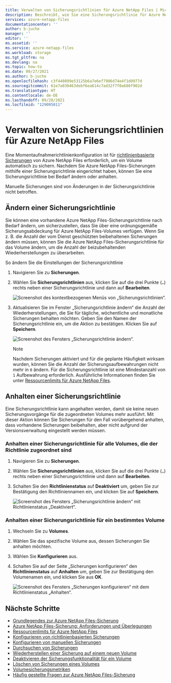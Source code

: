 ```yaml
---
title: Verwalten von Sicherungsrichtlinien für Azure NetApp Files | Microsoft-Dokumentation
description: Beschreibt, wie Sie eine Sicherungsrichtlinie für Azure NetApp Files Volumes ändern oder anhalten.
services: azure-netapp-files
documentationcenter: ''
author: b-juche
manager: ''
editor: ''
ms.assetid: ''
ms.service: azure-netapp-files
ms.workload: storage
ms.tgt_pltfrm: na
ms.devlang: na
ms.topic: how-to
ms.date: 09/27/2021
ms.author: b-juche
ms.openlocfilehash: c3f440899e53125b6a7e6ef7986d74e4f1d0977d
ms.sourcegitcommit: 61e7a030463debf6ea614c7ad32f7f0a680f902d
ms.translationtype: HT
ms.contentlocale: de-DE
ms.lasthandoff: 09/28/2021
ms.locfileid: "129095011"
---
```

# <a name="manage-backup-policies-for-azure-netapp-files"></a>Verwalten von Sicherungsrichtlinien für Azure NetApp Files 

Eine Momentaufnahmerichtlinienkonfiguration ist für [richtlinienbasierte Sicherungen](backup-configure-policy-based.md) von Azure NetApp Files erforderlich, um ein Volume automatisch zu sichern. Nachdem Sie Azure NetApp Files-Sicherungen mithilfe einer Sicherungsrichtlinie eingerichtet haben, können Sie eine Sicherungsrichtlinie bei Bedarf ändern oder anhalten.  

Manuelle Sicherungen sind von Änderungen in der Sicherungsrichtlinie nicht betroffen.

## <a name="modify-a-backup-policy"></a>Ändern einer Sicherungsrichtlinie   

Sie können eine vorhandene Azure NetApp Files-Sicherungsrichtlinie nach Bedarf ändern, um sicherzustellen, dass Sie über eine ordnungsgemäße Sicherungsabdeckung für Azure NetApp Files-Volumes verfügen.  Wenn Sie z. B. die Anzahl der vom Dienst geschützten beibehaltenen Sicherungen ändern müssen, können Sie die Azure NetApp Files-Sicherungsrichtlinie für das Volume ändern, um die Anzahl der beizubehaltenden Wiederherstellungen zu überarbeiten. 

So ändern Sie die Einstellungen der Sicherungsrichtlinie   

1. Navigieren Sie zu **Sicherungen**.  

2. Wählen Sie **Sicherungsrichtlinien** aus, klicken Sie auf die drei Punkte (`…`) rechts neben einer Sicherungsrichtlinie und dann auf **Bearbeiten**.

    ![Screenshot des kontextbezogenen Menüs von „Sicherungsrichtlinien“.](../media/azure-netapp-files/backup-policies-edit.png)

3. Aktualisieren Sie im Fenster „Sicherungsrichtlinie ändern“ die Anzahl der Wiederherstellungen, die Sie für tägliche, wöchentliche und monatliche Sicherungen behalten möchten. Geben Sie den Namen der Sicherungsrichtlinie ein, um die Aktion zu bestätigen. Klicken Sie auf **Speichern**.  

    ![Screenshot des Fensters „Sicherungsrichtlinie ändern“.](../media/azure-netapp-files/backup-modify-policy.png)

    > [!NOTE] 
    > Nachdem Sicherungen aktiviert und für die geplante Häufigkeit wirksam wurden, können Sie die Anzahl der Sicherungsaufbewahrungen nicht mehr in `0` ändern. Für die Sicherungsrichtlinie ist eine Mindestanzahl von `1` Aufbewahrung erforderlich. Ausführliche Informationen finden Sie unter [Ressourcenlimits für Azure NetApp Files](azure-netapp-files-resource-limits.md).  

## <a name="suspend-a-backup-policy"></a>Anhalten einer Sicherungsrichtlinie  

Eine Sicherungsrichtlinie kann angehalten werden, damit sie keine neuen Sicherungsvorgänge für die zugeordneten Volumes mehr ausführt. Mit dieser Aktion können Sie Sicherungen für den Fall vorübergehend anhalten, dass vorhandene Sicherungen beibehalten, aber nicht aufgrund der Versionsverwaltung eingestellt werden müssen.   

### <a name="suspend-a-backup-policy-for-all-volumes-associated-with-the-policy"></a>Anhalten einer Sicherungsrichtlinie für alle Volumes, die der Richtlinie zugeordnet sind

1. Navigieren Sie zu **Sicherungen**.

2. Wählen Sie **Sicherungsrichtlinien** aus, klicken Sie auf die drei Punkte (`…`) rechts neben einer Sicherungsrichtlinie und dann auf **Bearbeiten**. 

3. Schalten Sie den **Richtlinienstatus** auf **Deaktiviert** um, geben Sie zur Bestätigung den Richtliniennamen ein, und klicken Sie auf **Speichern**. 

    ![Screenshot des Fensters „Sicherungsrichtlinie ändern“ mit Richtlinienstatus „Deaktiviert“.](../media/azure-netapp-files/backup-modify-policy-disabled.png)

### <a name="suspend-a-backup-policy-for-a-specific-volume"></a>Anhalten einer Sicherungsrichtlinie für ein bestimmtes Volume 

1. Wechseln Sie zu **Volumes**. 
2. Wählen Sie das spezifische Volume aus, dessen Sicherungen Sie anhalten möchten.
3. Wählen Sie **Konfigurieren** aus.
4. Schalten Sie auf der Seite „Sicherungen konfigurieren“ den **Richtlinienstatus** auf **Anhalten** um, geben Sie zur Bestätigung den Volumenamen ein, und klicken Sie aus **OK**.   

    ![Screenshot des Fensters „Sicherungen konfigurieren“ mit dem Richtlinienstatus „Anhalten“.](../media/azure-netapp-files/backup-modify-policy-suspend.png)

## <a name="next-steps"></a>Nächste Schritte  

* [Grundlegendes zur Azure NetApp Files-Sicherung](backup-introduction.md)
* [Azure NetApp Files-Sicherung: Anforderungen und Überlegungen](backup-requirements-considerations.md)
* [Ressourcenlimits für Azure NetApp Files](azure-netapp-files-resource-limits.md)
* [Konfigurieren von richtlinienbasierten Sicherungen](backup-configure-policy-based.md)
* [Konfigurieren von manuellen Sicherungen](backup-configure-manual.md)
* [Durchsuchen von Sicherungen](backup-search.md)
* [Wiederherstellen einer Sicherung auf einem neuen Volume](backup-restore-new-volume.md)
* [Deaktivieren der Sicherungsfunktionalität für ein Volume](backup-disable.md)
* [Löschen von Sicherungen eines Volumes](backup-delete.md)
* [Volumesicherungsmetriken](azure-netapp-files-metrics.md#volume-backup-metrics)
* [Häufig gestellte Fragen zur Azure NetApp Files-Sicherung](azure-netapp-files-faqs.md#azure-netapp-files-backup-faqs)



